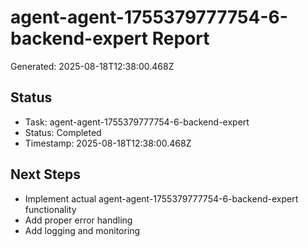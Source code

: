 # agent-agent-1755379777754-6-backend-expert Report

Generated: 2025-08-18T12:38:00.468Z

## Status
- Task: agent-agent-1755379777754-6-backend-expert
- Status: Completed
- Timestamp: 2025-08-18T12:38:00.468Z

## Next Steps
- Implement actual agent-agent-1755379777754-6-backend-expert functionality
- Add proper error handling
- Add logging and monitoring
